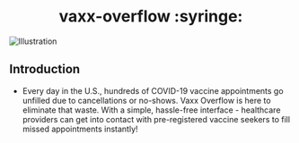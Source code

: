 <div align="center">
  <h1> vaxx-overflow :syringe:</h1>
</div>

![Illustration](https://github.com/dmanfield/vaxx-overflow/blob/main/Vaxx_Overflow_Django/vaxx-overflow-app/src/images/Illustration.svg)
## Introduction
 * Every day in the U.S., hundreds of COVID-19 vaccine appointments go unfilled due to cancellations or no-shows. Vaxx Overflow is here to eliminate that waste. With a simple, hassle-free interface - healthcare providers can get into contact with pre-registered vaccine seekers to fill missed appointments instantly!


